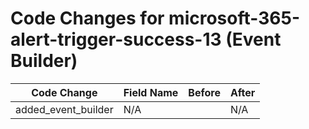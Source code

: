 # Code Changes for microsoft-365-alert-trigger-success-13 (Event Builder)

| Code Change | Field Name | Before | After |
|-------------|------------|--------|-------|
| added_event_builder | N/A |  | N/A |